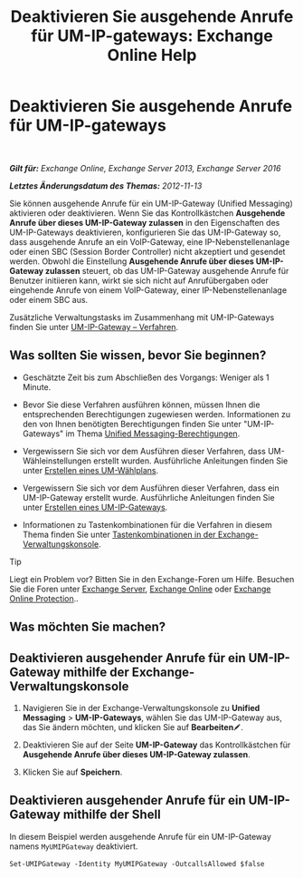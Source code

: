 ﻿---
title: 'Deaktivieren Sie ausgehende Anrufe für UM-IP-gateways: Exchange Online Help'
TOCTitle: Deaktivieren Sie ausgehende Anrufe für UM-IP-gateways
ms:assetid: a3777cc6-37e4-4359-ada3-a962ac0ef0c3
ms:mtpsurl: https://technet.microsoft.com/de-de/library/Bb232153(v=EXCHG.150)
ms:contentKeyID: 50476345
ms.date: 05/23/2018
mtps_version: v=EXCHG.150
ms.translationtype: MT
---

# Deaktivieren Sie ausgehende Anrufe für UM-IP-gateways

 

_**Gilt für:** Exchange Online, Exchange Server 2013, Exchange Server 2016_

_**Letztes Änderungsdatum des Themas:** 2012-11-13_

Sie können ausgehende Anrufe für ein UM-IP-Gateway (Unified Messaging) aktivieren oder deaktivieren. Wenn Sie das Kontrollkästchen **Ausgehende Anrufe über dieses UM-IP-Gateway zulassen** in den Eigenschaften des UM-IP-Gateways deaktivieren, konfigurieren Sie das UM-IP-Gateway so, dass ausgehende Anrufe an ein VoIP-Gateway, eine IP-Nebenstellenanlage oder einen SBC (Session Border Controller) nicht akzeptiert und gesendet werden. Obwohl die Einstellung **Ausgehende Anrufe über dieses UM-IP-Gateway zulassen** steuert, ob das UM-IP-Gateway ausgehende Anrufe für Benutzer initiieren kann, wirkt sie sich nicht auf Anrufübergaben oder eingehende Anrufe von einem VoIP-Gateway, einer IP-Nebenstellenanlage oder einem SBC aus.

Zusätzliche Verwaltungstasks im Zusammenhang mit UM-IP-Gateways finden Sie unter [UM-IP-Gateway – Verfahren](https://technet.microsoft.com/de-de/library/JJ822153(v=EXCHG.150)).

## Was sollten Sie wissen, bevor Sie beginnen?

  - Geschätzte Zeit bis zum Abschließen des Vorgangs: Weniger als 1 Minute.

  - Bevor Sie diese Verfahren ausführen können, müssen Ihnen die entsprechenden Berechtigungen zugewiesen werden. Informationen zu den von Ihnen benötigten Berechtigungen finden Sie unter "UM-IP-Gateways" im Thema [Unified Messaging-Berechtigungen](unified-messaging-permissions-exchange-2013-help.md).

  - Vergewissern Sie sich vor dem Ausführen dieser Verfahren, dass UM-Wähleinstellungen erstellt wurden. Ausführliche Anleitungen finden Sie unter [Erstellen eines UM-Wählplans](https://technet.microsoft.com/de-de/library/Bb123819(v=EXCHG.150)).

  - Vergewissern Sie sich vor dem Ausführen dieser Verfahren, dass ein UM-IP-Gateway erstellt wurde. Ausführliche Anleitungen finden Sie unter [Erstellen eines UM-IP-Gateways](https://technet.microsoft.com/de-de/library/Aa998045(v=EXCHG.150)).

  - Informationen zu Tastenkombinationen für die Verfahren in diesem Thema finden Sie unter [Tastenkombinationen in der Exchange-Verwaltungskonsole](keyboard-shortcuts-in-the-exchange-admin-center-exchange-online-protection-help.md).


> [!TIP]
> Liegt ein Problem vor? Bitten Sie in den Exchange-Foren um Hilfe. Besuchen Sie die Foren unter <A href="https://go.microsoft.com/fwlink/p/?linkid=60612">Exchange Server</A>, <A href="https://go.microsoft.com/fwlink/p/?linkid=267542">Exchange Online</A> oder <A href="https://go.microsoft.com/fwlink/p/?linkid=285351">Exchange Online Protection</A>..



## Was möchten Sie machen?

## Deaktivieren ausgehender Anrufe für ein UM-IP-Gateway mithilfe der Exchange-Verwaltungskonsole

1.  Navigieren Sie in der Exchange-Verwaltungskonsole zu **Unified Messaging** \> **UM-IP-Gateways**, wählen Sie das UM-IP-Gateway aus, das Sie ändern möchten, und klicken Sie auf **Bearbeiten**![Bearbeitungssymbol](images/Bb124582.6f53ccb2-1f13-4c02-bea0-30690e6ea71d(EXCHG.150).gif "Bearbeitungssymbol").

2.  Deaktivieren Sie auf der Seite **UM-IP-Gateway** das Kontrollkästchen für **Ausgehende Anrufe über dieses UM-IP-Gateway zulassen**.

3.  Klicken Sie auf **Speichern**.

## Deaktivieren ausgehender Anrufe für ein UM-IP-Gateway mithilfe der Shell

In diesem Beispiel werden ausgehende Anrufe für ein UM-IP-Gateway namens `MyUMIPGateway` deaktiviert.

    Set-UMIPGateway -Identity MyUMIPGateway -OutcallsAllowed $false

